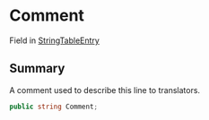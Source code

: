 # Comment

Field in [StringTableEntry](./)

## Summary

A comment used to describe this line to translators.

```csharp
public string Comment;
```
